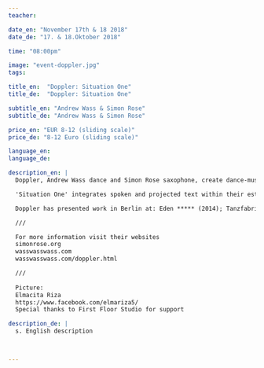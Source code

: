 ```yaml
---
teacher:

date_en: "November 17th & 18 2018"
date_de: "17. & 18.Oktober 2018"

time: "08:00pm"

image: "event-doppler.jpg"
tags:

title_en:  "Doppler: Situation One"
title_de:  "Doppler: Situation One"

subtitle_en: "Andrew Wass & Simon Rose"
subtitle_de: "Andrew Wass & Simon Rose"

price_en: "EUR 8-12 (sliding scale)"
price_de: "8-12 Euro (sliding scale)"

language_en:
language_de:

description_en: |  
  Doppler, Andrew Wass dance and Simon Rose saxophone, create dance-music performance through sharing simultaneous practices of improvisation. Together in action, musician and mover explore the infinite possible combinations of their simultaneous compositional and somatic practices. Action and reflection occur cyclically as the performers investigate new territories.

  'Situation One' integrates spoken and projected text within their established approach to performance. Brief texts, sourced from literary, philosophical, and the performers’ own writings, are integrated in action creating a further creative evocation and contextualisation in performance.

  Doppler has presented work in Berlin at: Eden ***** (2014); Tanzfabrik (2017); Urbanraum (2017); Uferstudios,(2014); Artist Homes (2017), Mime Centrum (2016); English Theatre (2014) and for Gesellschaft für Tanzforschung, Hamburg (2015).

  ///  

  For more information visit their websites  
  simonrose.org  
  wasswasswass.com  
  wasswasswass.com/doppler.html  

  ///  
  
  Picture:  
  Elmacita Riza  
  https://www.facebook.com/elmariza5/  
  Special thanks to First Floor Studio for support  

description_de: |
  s. English description
 


---
```

